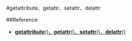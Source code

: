 #getattribute、getattr、setattr、delattr

##Reference
* [__getattribute__()、__getattr__()、__setattr__()、__delattr__()](http://openhome.cc/Gossip/Python/AttrAttribute.html)